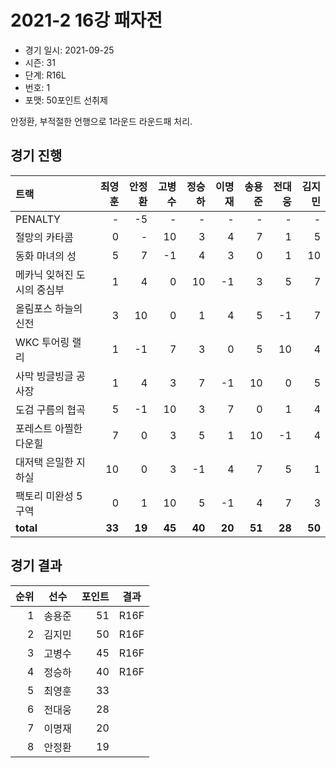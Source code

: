 # 2021-2 16강 패자전

- 경기 일시: 2021-09-25
- 시즌: 31
- 단계: R16L
- 번호: 1
- 포맷: 50포인트 선취제



안정환, 부적절한 언행으로 1라운드 라운드패 처리.

## 경기 진행

| 트랙 | 최영훈 | 안정환 | 고병수 | 정승하 | 이명재 | 송용준 | 전대웅 | 김지민 |
|:---|---:|---:|---:|---:|---:|---:|---:|---:|
| PENALTY | - | -5 | - | - | - | - | - | - |
| 절망의 카타콤 | 0 | - | 10 | 3 | 4 | 7 | 1 | 5 |
| 동화 마녀의 성 | 5 | 7 | -1 | 4 | 3 | 0 | 1 | 10 |
| 메카닉 잊혀진 도시의 중심부 | 1 | 4 | 0 | 10 | -1 | 3 | 5 | 7 |
| 올림포스 하늘의 신전 | 3 | 10 | 0 | 1 | 4 | 5 | -1 | 7 |
| WKC 투어링 랠리 | 1 | -1 | 7 | 3 | 0 | 5 | 10 | 4 |
| 사막 빙글빙글 공사장 | 1 | 4 | 3 | 7 | -1 | 10 | 0 | 5 |
| 도검 구름의 협곡 | 5 | -1 | 10 | 3 | 7 | 0 | 1 | 4 |
| 포레스트 아찔한 다운힐 | 7 | 0 | 3 | 5 | 1 | 10 | -1 | 4 |
| 대저택 은밀한 지하실 | 10 | 0 | 3 | -1 | 4 | 7 | 5 | 1 |
| 팩토리 미완성 5구역 | 0 | 1 | 10 | 5 | -1 | 4 | 7 | 3 |
| __total__ | __33__ | __19__ | __45__ | __40__ | __20__ | __51__ | __28__ | __50__ |




## 경기 결과

| 순위 | 선수 | 포인트 | 결과 |
|---:|:---:|---:|:---:|
| 1 | 송용준 | 51 | R16F |
| 2 | 김지민 | 50 | R16F |
| 3 | 고병수 | 45 | R16F |
| 4 | 정승하 | 40 | R16F |
| 5 | 최영훈 | 33 |  |
| 6 | 전대웅 | 28 |  |
| 7 | 이명재 | 20 |  |
| 8 | 안정환 | 19 |  |

